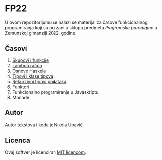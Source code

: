 # FP22

U ovom repozitorijumu se nalazi se materijal za časove funkcionalnog programiranja koji su održani u sklopu predmeta *Programske paradigme* u Zemunskoj gimanziji 2022. godine.

## Časovi

 1. [Skupovi i funkcije](./01_skupovi_i_funkcije/)
 2. [Lambda račun](./02_lambda_racun/)
 3. [Osnove Haskela](./03_osnove_haskela/)
 4. [Tipovi i klase tipova](./04_tipovi_i_klase_tipova/)
 5. [Rekurzivni tipovi podataka](./05_rekurzivni_tipovi_podataka/)
 6. Funktori
 7. Funkcionalno programiranje u Javaskriptu
 8. Monade


## Autor

Autor tekstova i koda je Nikola Ubavić

## Licenca

Ovaj softver je licenciran [MIT licencom](/.LICENSE).
